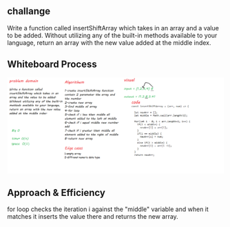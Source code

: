 ## challange 

Write a function called insertShiftArray which takes in an array and a value to be added. Without utilizing any of the built-in methods available to your language, return an array with the new value added at the middle index.

## Whiteboard Process

![arrayShift](../../../images/shifarrfinal.png)


## Approach & Efficiency

for loop checks the iteration i against the "middle" variable and when it matches it inserts the value there and returns the new array.
